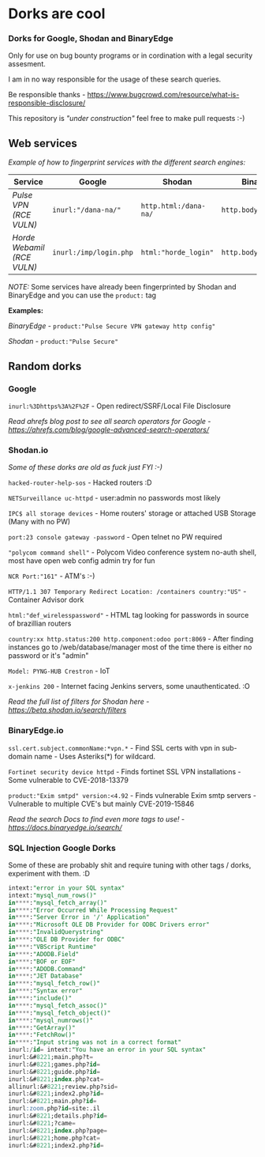 # Dorks are cool
### Dorks for Google, Shodan and BinaryEdge
Only for use on bug bounty programs or in cordination with a legal security assesment.

I am in no way responsible for the usage of these search queries.

Be responsible thanks - https://www.bugcrowd.com/resource/what-is-responsible-disclosure/


This repository is *"under construction"* feel free to make pull requests :-)


## Web services

*Example of how to fingerprint services with the different search engines:*

Service |Google | Shodan | BinaryEdge | CVE/Exploit
--- | --- | --- | --- | ---
*Pulse VPN (RCE VULN)* | ``inurl:"/dana-na/"`` | ``http.html:/dana-na/`` | ``http.body:dana-na`` | *CVE-2019-11510*
*Horde Webamil (RCE VULN)*| ``inurl:/imp/login.php`` | ``html:"horde_login"`` | ``http.body:horde_login`` | *CVE 2018-19518*


*NOTE:* Some services have already been fingerprinted by Shodan and BinaryEdge and you can use the `product:` tag

**Examples:**

*BinaryEdge* - `product:"Pulse Secure VPN gateway http config"`

*Shodan* - `product:"Pulse Secure"`


## Random dorks


### Google
`inurl:%3Dhttps%3A%2F%2F` - Open redirect/SSRF/Local File Disclosure

*Read ahrefs blog post to see all search operators for Google - https://ahrefs.com/blog/google-advanced-search-operators/*

### Shodan.io

*Some of these dorks are old as fuck just FYI :-)*

`hacked-router-help-sos` - Hacked routers :D

`NETSurveillance uc-httpd` - user:admin no passwords most likely

`IPC$ all storage devices` - Home routers' storage or attached USB Storage (Many with no PW)

`port:23 console gateway -password` - Open telnet no PW required

`"polycom command shell"` - Polycom Video conference system no-auth shell, most have open web config admin try for fun 

`NCR Port:"161"` - ATM's :-)

`HTTP/1.1 307 Temporary Redirect Location: /containers country:"US"` - Container Advisor dork

`html:"def_wirelesspassword"` - HTML tag looking for passwords in source of brazillian routers

`country:xx http.status:200 http.component:odoo port:8069` - After finding instances go to /web/database/manager most of the time there is either no password or it's "admin"

`Model: PYNG-HUB Crestron` - IoT 

`x-jenkins 200` - Internet facing Jenkins servers, some unauthenticated. :O


*Read the full list of filters for Shodan here - https://beta.shodan.io/search/filters*

### BinaryEdge.io


`ssl.cert.subject.commonName:*vpn.*` - Find SSL certs with vpn in sub-domain name - Uses Asteriks(*) for wildcard.

`Fortinet security device httpd` - Finds fortinet SSL VPN installations - Some vulnerable to CVE-2018-13379

`product:"Exim smtpd" version:<4.92` - Finds vulnerable Exim smtp servers - Vulnerable to multiple CVE's but mainly CVE-2019-15846

*Read the search Docs to find even more tags to use! - https://docs.binaryedge.io/search/*




### SQL Injection Google Dorks

Some of these are probably shit and require tuning with other tags / dorks, experiment with them. :D


```SQL
intext:"error in your SQL syntax"
intext:"mysql_num_rows()" 
in****:"mysql_fetch_array()" 
in****:"Error Occurred While Processing Request" 
in****:"Server Error in '/' Application" 
in****:"Microsoft OLE DB Provider for ODBC Drivers error" 
in****:"InvalidQuerystring" 
in****:"OLE DB Provider for ODBC" 
in****:"VBScript Runtime" 
in****:"ADODB.Field" 
in****:"BOF or EOF" 
in****:"ADODB.Command" 
in****:"JET Database" 
in****:"mysql_fetch_row()" 
in****:"Syntax error" 
in****:"include()" 
in****:"mysql_fetch_assoc()" 
in****:"mysql_fetch_object()" 
in****:"mysql_numrows()" 
in****:"GetArray()" 
in****:"FetchRow()" 
in****:"Input string was not in a correct format" 
inurl:/id= intext:"You have an error in your SQL syntax" 
inurl:&#8221;main.php?t=
inurl:&#8221;games.php?id=
inurl:&#8221;guide.php?id=
inurl:&#8221;index.php?cat=
allinurl:&#8221;review.php?sid=
inurl:&#8221;index2.php?id=
inurl:&#8221;main.php?id=
inurl:zoom.php?id=site:.il
inurl:&#8221;details.php?id=
inurl:&#8221;?came=
inurl:&#8221;index.php?page=
inurl:&#8221;home.php?cat=
inurl:&#8221;index2.php?id=
```
